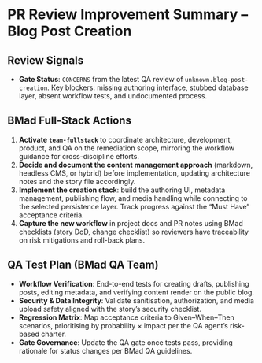 # PR Review Improvement Summary – Blog Post Creation

## Review Signals
- **Gate Status**: `CONCERNS` from the latest QA review of `unknown.blog-post-creation`. Key blockers: missing authoring interface, stubbed database layer, absent workflow tests, and undocumented process.

## BMad Full-Stack Actions
1. **Activate `team-fullstack`** to coordinate architecture, development, product, and QA on the remediation scope, mirroring the workflow guidance for cross-discipline efforts.
2. **Decide and document the content management approach** (markdown, headless CMS, or hybrid) before implementation, updating architecture notes and the story file accordingly.
3. **Implement the creation stack**: build the authoring UI, metadata management, publishing flow, and media handling while connecting to the selected persistence layer. Track progress against the “Must Have” acceptance criteria.
4. **Capture the new workflow** in project docs and PR notes using BMad checklists (story DoD, change checklist) so reviewers have traceability on risk mitigations and roll-back plans.

## QA Test Plan (BMad QA Team)
- **Workflow Verification**: End-to-end tests for creating drafts, publishing posts, editing metadata, and verifying content render on the public blog.
- **Security & Data Integrity**: Validate sanitisation, authorization, and media upload safety aligned with the story’s security checklist.
- **Regression Matrix**: Map acceptance criteria to Given–When–Then scenarios, prioritising by probability × impact per the QA agent’s risk-based charter.
- **Gate Governance**: Update the QA gate once tests pass, providing rationale for status changes per BMad QA guidelines.

